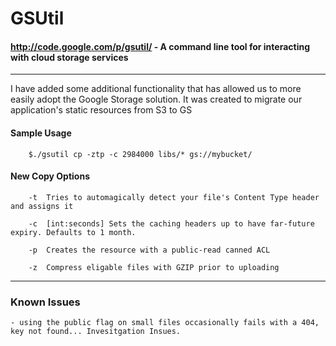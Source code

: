 # GSUtil
#### http://code.google.com/p/gsutil/ - A command line tool for interacting with cloud storage services
****
I have added some additional functionality that has allowed us to more easily adopt the Google Storage solution. It was created to migrate our application's static resources from S3 to GS

#### Sample Usage
        $./gsutil cp -ztp -c 2984000 libs/* gs://mybucket/

#### New Copy Options
        -t  Tries to automagically detect your file's Content Type header and assigns it
        
        -c  [int:seconds] Sets the caching headers up to have far-future expiry. Defaults to 1 month.
        
        -p  Creates the resource with a public-read canned ACL
        
        -z  Compress eligable files with GZIP prior to uploading
****
### Known Issues
    - using the public flag on small files occasionally fails with a 404, key not found... Invesitgation Insues.